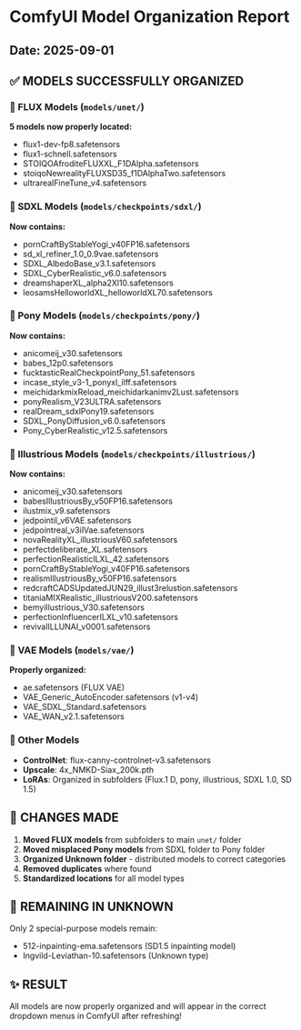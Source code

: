 # ComfyUI Model Organization Report
## Date: 2025-09-01

## ✅ MODELS SUCCESSFULLY ORGANIZED

### 📁 FLUX Models (`models/unet/`)
**5 models now properly located:**
- flux1-dev-fp8.safetensors
- flux1-schnell.safetensors  
- STOIQOAfroditeFLUXXL_F1DAlpha.safetensors
- stoiqoNewrealityFLUXSD35_f1DAlphaTwo.safetensors
- ultrarealFineTune_v4.safetensors

### 📁 SDXL Models (`models/checkpoints/sdxl/`)
**Now contains:**
- pornCraftByStableYogi_v40FP16.safetensors
- sd_xl_refiner_1.0_0.9vae.safetensors
- SDXL_AlbedoBase_v3.1.safetensors
- SDXL_CyberRealistic_v6.0.safetensors
- dreamshaperXL_alpha2Xl10.safetensors
- leosamsHelloworldXL_helloworldXL70.safetensors

### 📁 Pony Models (`models/checkpoints/pony/`)
**Now contains:**
- anicomeij_v30.safetensors
- babes_12p0.safetensors
- fucktasticRealCheckpointPony_51.safetensors
- incase_style_v3-1_ponyxl_ilff.safetensors
- meichidarkmixReload_meichidarkanimv2Lust.safetensors
- ponyRealism_V23ULTRA.safetensors
- realDream_sdxlPony19.safetensors
- SDXL_PonyDiffusion_v6.0.safetensors
- Pony_CyberRealistic_v12.5.safetensors

### 📁 Illustrious Models (`models/checkpoints/illustrious/`)
**Now contains:**
- anicomeij_v30.safetensors
- babesIllustriousBy_v50FP16.safetensors
- ilustmix_v9.safetensors
- jedpointil_v6VAE.safetensors
- jedpointreal_v3ilVae.safetensors
- novaRealityXL_illustriousV60.safetensors
- perfectdeliberate_XL.safetensors
- perfectionRealisticILXL_42.safetensors
- pornCraftByStableYogi_v40FP16.safetensors
- realismIllustriousBy_v50FP16.safetensors
- redcraftCADSUpdatedJUN29_illust3relustion.safetensors
- titaniaMIXRealistic_illustriousV200.safetensors
- bemyillustrious_V30.safetensors
- perfectionInfluencerILXL_v10.safetensors
- revivalILLUNAI_v0001.safetensors

### 📁 VAE Models (`models/vae/`)
**Properly organized:**
- ae.safetensors (FLUX VAE)
- VAE_Generic_AutoEncoder.safetensors (v1-v4)
- VAE_SDXL_Standard.safetensors
- VAE_WAN_v2.1.safetensors

### 📁 Other Models
- **ControlNet**: flux-canny-controlnet-v3.safetensors
- **Upscale**: 4x_NMKD-Siax_200k.pth
- **LoRAs**: Organized in subfolders (Flux.1 D, pony, illustrious, SDXL 1.0, SD 1.5)

## 🔧 CHANGES MADE

1. **Moved FLUX models** from subfolders to main `unet/` folder
2. **Moved misplaced Pony models** from SDXL folder to Pony folder
3. **Organized Unknown folder** - distributed models to correct categories
4. **Removed duplicates** where found
5. **Standardized locations** for all model types

## 📝 REMAINING IN UNKNOWN

Only 2 special-purpose models remain:
- 512-inpainting-ema.safetensors (SD1.5 inpainting model)
- Ingvild-Leviathan-10.safetensors (Unknown type)

## ✨ RESULT

All models are now properly organized and will appear in the correct dropdown menus in ComfyUI after refreshing!